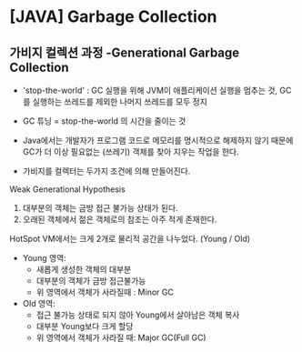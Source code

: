 # [JAVA] Garbage Collection



## 가비지 컬렉션 과정 -Generational Garbage Collection

- 'stop-the-world' : GC 실행을 위해 JVM이 애플리케이션 실행을 멈추는 것, GC를 실행하는 쓰레드를 제외한 나머지 쓰레드를 모두 정지
- GC 튜닝 = stop-the-world 의 시간을 줄이는 것



- Java에서는 개발자가 프로그램 코드로 메모리를 명시적으로 해제하지 않기 때문에 GC가 더 이상 필요없는 (쓰레기) 객체를 찾아 지우는 작업을 한다. 
- 가비지를 컬렉터는 두가지 조건에 의해 만들어진다.



Weak Generational Hypothesis

1. 대부분의 객체는 금방 접근 불가능 상태가 된다.
2. 오래된 객체에서 젊은 객체로의 참조는 아주 적게 존재한다.



HotSpot VM에서는 크게 2개로 물리적 공간을 나누었다. (Young / Old)

- Young 영역:
  - 새롭게 생성한 객체의 대부분
  - 대부분의 객체가 금방 접근불가능
  - 위 영역에서 객체가 사라질때 : Minor GC
- Old 영역:
  - 접근 불가능 상태로 되지 않아 Young에서 살아남은 객체 복사
  - 대부분 Young보다 크게 할당
  - 위 영역에서 객체가 사라질 때: Major GC(Full GC)

